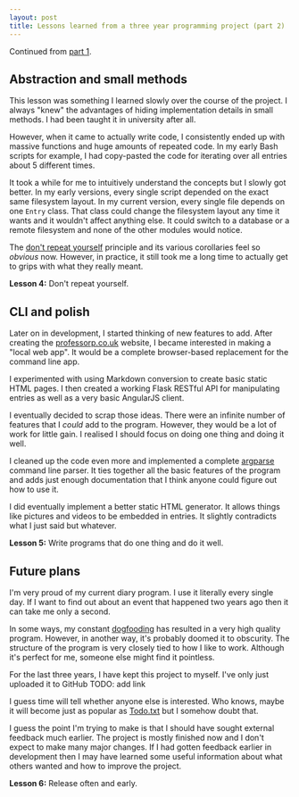 ```yaml
---
layout: post
title: Lessons learned from a three year programming project (part 2)
---
```


Continued from [part 1](/lessons-learned-from-a-three-year-programming-project-part-1/). 


## Abstraction and small methods

This lesson was something I learned slowly over the course of the project. I always "knew" the advantages of hiding implementation details in small methods. I had been taught it in university after all. 

However, when it came to actually write code, I consistently ended up with massive functions and huge amounts of repeated code. In my early Bash scripts for example, I had copy-pasted the code for iterating over all entries about 5 different times. 

It took a while for me to intuitively understand the concepts but I slowly got better. In my early versions, every single script depended on the exact same filesystem layout. In my current version, every single file depends on one `Entry` class. That class could change the filesystem layout any time it wants and it wouldn't affect anything else. It could switch to a database or a remote filesystem and none of the other modules would notice.

The [don't repeat yourself](http://en.wikipedia.org/wiki/Don't_repeat_yourself) principle and its various corollaries feel so *obvious* now. However, in practice, it still took me a long time to actually get to grips with what they really meant.

**Lesson 4:** Don't repeat yourself. 

## CLI and polish

Later on in development, I started thinking of new features to add. After creating the [professorp.co.uk](http://professorp.co.uk/) website, I became interested in making a "local web app". It would be a complete browser-based replacement for the command line app. 

I experimented with using Markdown conversion to create basic static HTML pages. I then created a working Flask RESTful API for manipulating entries as well as a very basic AngularJS client. 

I eventually decided to scrap those ideas. There were an infinite number of features that I *could* add to the program. However, they would be a lot of work for little gain. I realised I should focus on doing one thing and doing it well. 

I cleaned up the code even more and implemented a complete [argparse](https://docs.python.org/3/library/argparse.html) command line parser. It ties together all the basic features of the program and adds just enough documentation that I think anyone could figure out how to use it. 

I did eventually implement a better static HTML generator. It allows things like pictures and videos to be embedded in entries. It slightly contradicts what I just said but whatever. 

**Lesson 5:** Write programs that do one thing and do it well.

## Future plans

I'm very proud of my current diary program. I use it literally every single day. If I want to find out about an event that happened two years ago then it can take me only a second. 

In some ways, my constant [dogfooding](http://blog.codinghorror.com/the-ultimate-dogfooding-story/) has resulted in a very high quality program. However, in another way, it's probably doomed it to obscurity. The structure of the program is very closely tied to how I like to work. Although it's perfect for me, someone else might find it pointless. 

For the last three years, I have kept this project to myself. I've only just uploaded it to GitHub TODO: add link

I guess time will tell whether anyone else is interested. Who knows, maybe it will become just as popular as [Todo.txt](http://todotxt.com/) but I somehow doubt that. 

I guess the point I'm trying to make is that I should have sought external feedback much earlier. The project is mostly finished now and I don't expect to make many major changes. If I had gotten feedback earlier in development then I may have learned some useful information about what others wanted and how to improve the project. 

**Lesson 6:** Release often and early.
